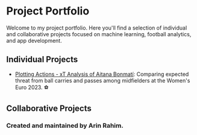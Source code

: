 # Project Portfolio 

Welcome to my project portfolio. Here you'll find a selection of individual and collaborative projects focused on machine learning, football analytics, and app development.

## Individual Projects 
- [Plotting Actions - xT Analysis of Aitana Bonmatí](https://github.com/arin8/arin8.github.io/tree/main/Plotting-Actions): Comparing expected threat from ball carries and passes among midfielders at the Women's Euro 2023. ⚽️

## Collaborative Projects 

### Created and maintained by Arin Rahim.
